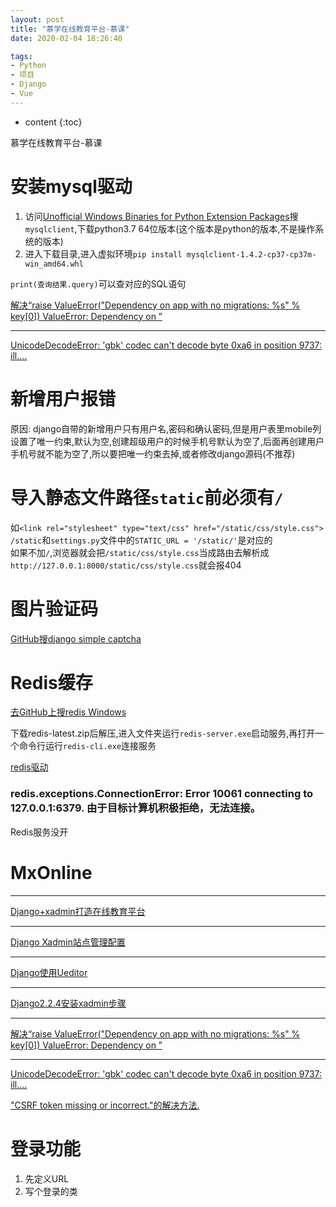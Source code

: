 ```yaml
---
layout: post
title: "慕学在线教育平台-慕课"
date: 2020-02-04 18:26:40

tags:
- Python
- 项目
- Django
- Vue
---
```

* content
{:toc}

慕学在线教育平台-慕课











# 安装mysql驱动
1. 访问[Unofficial Windows Binaries for Python Extension Packages](https://www.lfd.uci.edu/~gohlke/pythonlibs/)搜`mysqlclient`,下载python3.7 64位版本(这个版本是python的版本,不是操作系统的版本)  
2. 进入下载目录,进入虚拟环境`pip install mysqlclient-1.4.2-cp37-cp37m-win_amd64.whl`

`print(查询结果.query)`可以查对应的SQL语句

[解决“raise ValueError("Dependency on app with no migrations: %s" % key[0]) ValueError: Dependency on ”](https://blog.csdn.net/lezeqe/article/details/85638439)

---
[UnicodeDecodeError: 'gbk' codec can't decode byte 0xa6 in position 9737: ill....](https://www.cnblogs.com/loveprogramme/p/10726712.html)


# 新增用户报错
原因: django自带的新增用户只有用户名,密码和确认密码,但是用户表里mobile列设置了唯一约束,默认为空,创建超级用户的时候手机号默认为空了,后面再创建用户手机号就不能为空了,所以要把唯一约束去掉,或者修改django源码(不推荐)


# 导入静态文件路径`static`前必须有`/`
如`<link rel="stylesheet" type="text/css" href="/static/css/style.css">`  
`/static`和`settings.py`文件中的`STATIC_URL = '/static/'`是对应的  
如果不加`/`,浏览器就会把`/static/css/style.css`当成路由去解析成`http://127.0.0.1:8000/static/css/style.css`就会报404


# 图片验证码
[GitHub搜django simple captcha](https://django-simple-captcha.readthedocs.io/en/latest/usage.html#adding-to-a-form)


# Redis缓存
[去GitHub上搜redis Windows](https://github.com/ServiceStack/redis-windows/blob/master/downloads/redis-latest.zip)

下载redis-latest.zip后解压,进入文件夹运行`redis-server.exe`启动服务,再打开一个命令行运行`redis-cli.exe`连接服务

[redis驱动](https://github.com/andymccurdy/redis-py)

### redis.exceptions.ConnectionError: Error 10061 connecting to 127.0.0.1:6379. 由于目标计算机积极拒绝，无法连接。
Redis服务没开

# MxOnline
---
[Django+xadmin打造在线教育平台](https://www.cnblogs.com/derek1184405959/p/8590360.html)

---
[Django Xadmin站点管理配置](https://www.jianshu.com/p/08db37a05ea5)

---
[Django使用Ueditor](https://blog.csdn.net/elang6962/article/details/70556489)

---
[Django2.2.4安装xadmin步骤](https://www.cnblogs.com/sinkingcn/p/11301486.html)

---
[解决“raise ValueError("Dependency on app with no migrations: %s" % key[0]) ValueError: Dependency on ”](https://blog.csdn.net/lezeqe/article/details/85638439)

---
[UnicodeDecodeError: 'gbk' codec can't decode byte 0xa6 in position 9737: ill....](https://www.cnblogs.com/loveprogramme/p/10726712.html)

["CSRF token missing or incorrect."的解决方法.](https://blog.csdn.net/chen_jint/article/details/12956797)

# 登录功能
1. 先定义URL  
2. 写个登录的类










